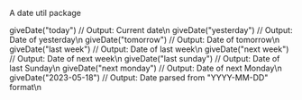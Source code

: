 A date util package

giveDate("today") // Output: Current date\n
giveDate("yesterday") // Output: Date of yesterday\n
giveDate("tomorrow") // Output: Date of tomorrow\n
giveDate("last week") // Output: Date of last week\n
giveDate("next week") // Output: Date of next week\n
giveDate("last sunday") // Output: Date of last Sunday\n
giveDate("next monday") // Output: Date of next Monday\n
giveDate("2023-05-18") // Output: Date parsed from "YYYY-MM-DD" format\n
